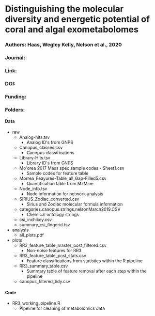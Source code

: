 # Distinguishing the molecular diversity and energetic potential of coral and algal exometabolomes

### Authors: Haas, Wegley Kelly, Nelson et al., 2020

### Journal: 
### Link: 
### DOI: 

### Funding:


### Folders:
#### Data
- raw
   - Analog-hits.tsv
      - Analog ID's from GNPS
   - Canopus_classes.csv
      - Canopus classifications
   - Library-Hits.tsv
      - Library ID's from GNPS
   - Mo'orea 2017 Mass spec sample codes - Sheet1.csv
      - Sample codes for feature table
   - Morrea_Feayures-Table_all_Gap-Filled5.csv
      - Quantification table from MzMine
   - Node_info.tsv
      - Node information for network analysis
   - SIRIUS_Zodiac_converted.csv
      - Sirius and Zodiac molecular formula information
   - categories.canopus.strings.nelsonMarch2019.CSV
      - Chemical ontology strings 
   - csi_inchikey.csv
   - summary_csi_fingerid.tsv
- analysis
   - all_plots.pdf
- plots
   - RR3_feature_table_master_post_filtered.csv
      - Non-noise features for RR3
   - RR3_feature_table_post_stats.csv 
      - Feature classifications from statistics within the R pipeline
   - RR3_summary_table.csv
      - Summary table of feature removal after each step within the pipeline
   - canopus_filtered_tidy.csv
   
#### Code
- RR3_working_pipeline.R
   - Pipeline for cleaning of metabolomics data


